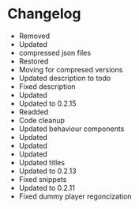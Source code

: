 # Changelog 
- Removed
- Updated
- compressed json files
- Restored
- Moving for compresed versions
- Updated description to todo
- Fixed description
- Updated
- Updated to 0.2.15
- Readded
- Code cleanup
- Updated behaviour components
- Updated
- Updated
- Updated
- Updated titles
- Updated to 0.2.13
- Fixed snippets
- Updated to 0.2.11
- Fixed dummy player regoncization